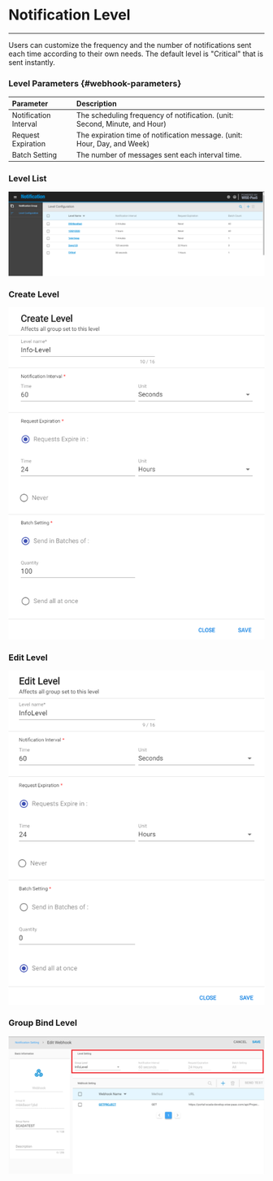 # Notification Level

---

Users can customize the frequency and the number of notifications sent each time according to their own needs. The default level is "Critical" that is sent instantly.

### Level Parameters {#webhook-parameters}

| Parameter | Description |
| :--- | :--- |
| Notification Interval | The scheduling frequency of notification. \(unit: Second, Minute, and Hour\) |
| Request Expiration | The expiration time of notification message. \(unit: Hour, Day, and Week\) |
| Batch Setting | The number of messages sent each interval time. |

### Level List

![](/assets/Levellist.png)



### Create Level

![](/assets/create_level.png)

### Edit Level

![](/assets/edit_level.png)

### Group Bind Level

![](/assets/group_level.png)

